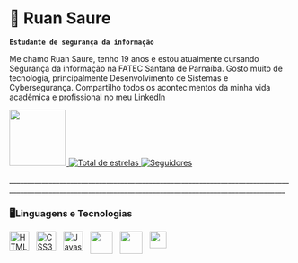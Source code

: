 # 👾 Ruan Saure

**`Estudante de segurança da informação`**

Me chamo Ruan Saure, tenho 19 anos e estou atualmente cursando Segurança da informação na FATEC Santana de Parnaíba. Gosto muito de tecnologia, principalmente Desenvolvimento de Sistemas e Cybersegurança. Compartilho todos os acontecimentos da minha vida acadêmica e profissional no meu [LinkedIn](https://www.linkedin.com/in/ruan-saure-a569112b1/)

<p align="left">
    <a href="https://www.linkedin.com/in/ruan-saure-a569112b1/">
    <img src="https://freelogopng.com/images/all_img/1656958733linkedin-logo-png.png" width="100px" style="margin-right: 2px">
    </a>
    <a href="https://github.com/ruansaure17?tab=repositories&sort=stargazers">
        <img 
            alt="Total de estrelas" 
            title="Total de estrelas GitHub" 
            src="https://custom-icon-badges.demolab.com/github/stars/ruansaure17?color=55960c&style=for-the-badge&labelColor=488207&logo=star&label=estrelas"
        />
    </a>
    <a href="https://github.com/ruansaure17?tab=followers">
        <img 
            alt="Seguidores" 
            title="Me siga no GitHub" 
            src="https://custom-icon-badges.demolab.com/github/followers/ruansaure17?color=236ad3&labelColor=1155ba&style=for-the-badge&logo=github&label=Seguidores&logoColor=white"
        />
    </a>
</p>
___________________________________________________________________________________________________________________________________________________________

### 🖥️Linguagens e Tecnologias

<img
    style="padding-right: 10px"
    align="left"
    alt="HTML5"
    title="HTML"
    width="35px"
    src="https://cdn.jsdelivr.net/gh/devicons/devicon@latest/icons/html5/html5-original.svg" />

<img
    style="padding-right: 10px"
    align="left"
    alt="CSS3"
    title="CSS"
    width="35px"
    src="https://cdn.jsdelivr.net/gh/devicons/devicon@latest/icons/css3/css3-original.svg" />


<img
    style="padding-right: 10px"
    align="left"
    alt="Javascript"
    title="JS"
    width="35px"
    src="https://cdn.jsdelivr.net/gh/devicons/devicon@latest/icons/javascript/javascript-original.svg" />
          
<img
style="padding-right: 10px"
 align="left" width="40px" src="https://cdn.jsdelivr.net/gh/devicons/devicon@latest/icons/python/python-original.svg" />


<img
 style="padding-right: 10px"
 align="left" width="40px" src="https://cdn.jsdelivr.net/gh/devicons/devicon@latest/icons/linux/linux-original.svg" />
          

<img 
style="padding-right: 10px"
align="left" width="30px" src="https://cdn.jsdelivr.net/gh/devicons/devicon@latest/icons/bash/bash-original.svg" />

